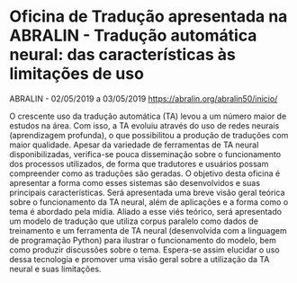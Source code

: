 # Oficina de Tradução apresentada na ABRALIN - Tradução automática neural: das características às limitações de uso

ABRALIN - 02/05/2019 a 03/05/2019
https://abralin.org/abralin50/inicio/

O crescente uso da tradução automática (TA) levou a um número maior de estudos na área. Com isso, a TA evoluiu através do uso de redes neurais (aprendizagem profunda), o que possibilitou a produção de traduções com maior qualidade. Apesar da variedade de ferramentas de TA neural disponibilizadas, verifica-se pouca disseminação sobre o funcionamento dos processos utilizados, de forma que tradutores e usuários possam compreender como as traduções são geradas. O objetivo desta oficina é apresentar a forma como esses sistemas são desenvolvidos e suas principais características. Será apresentada uma breve visão geral teórica sobre o funcionamento da TA neural, além de aplicações e a forma como o tema é abordado pela mídia. Aliado a esse viés teórico, será apresentado um modelo de tradução que utiliza corpus paralelo como dados de treinamento e um ferramenta de TA neural (desenvolvida com a linguagem de programação Python) para ilustrar o funcionamento do modelo, bem como produzir discussões sobre o tema. Espera-se assim elucidar o uso dessa tecnologia e promover uma visão geral sobre a utilização da TA neural e suas limitações.

